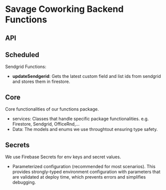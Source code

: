 # Savage Coworking Backend Functions

## API

## Scheduled

Sendgrid Functions:
- **updateSendgerid**: Gets the latest custom field and list ids from sendgrid and stores them in firestore.

## Core

Core functionalities of our functions package.
- services: Classes that handle specific package functionalities. e.g. Firestore, Sendgrid, OfficeRnd,...
- Data: The models and enums we use throughtout ensuring type safety.

## Secrets

We use Firebase Secrets for env keys and secret values.
- Parameterized configuration (recommended for most scenarios). This provides strongly-typed environment configuration with parameters that are validated at deploy time, which prevents errors and simplifies debugging.

